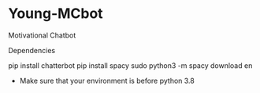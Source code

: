 # Young-MCbot
Motivational Chatbot 

Dependencies

pip install chatterbot
pip install spacy
sudo python3 -m spacy download en

* Make sure that your environment is before python 3.8